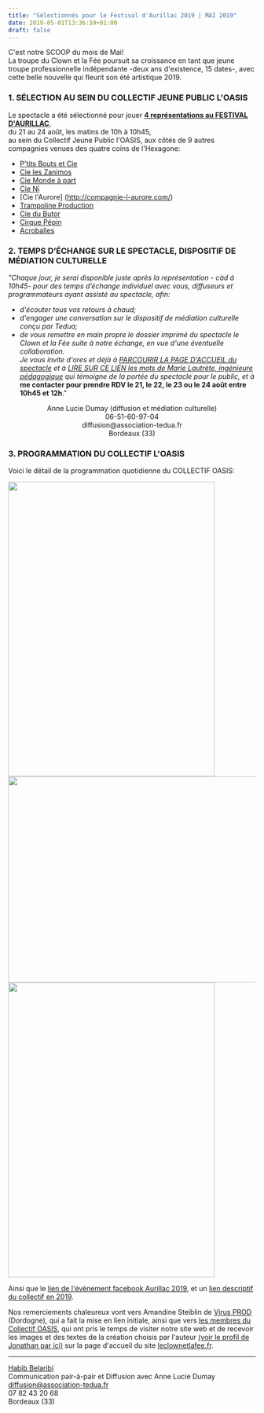 ```yaml
---
title: "Sélectionnés pour le Festival d'Aurillac 2019 | MAI 2019"
date: 2019-05-01T13:36:59+01:00
draft: false
---
```

C'est notre SCOOP du mois de Mai!   
La troupe du Clown et la Fée poursuit sa croissance en tant que jeune troupe professionnelle indépendante -deux ans d'existence, 15 dates-, avec cette belle nouvelle qui fleurit son été artistique 2019. <br> 

### 1. SÉLECTION AU SEIN DU COLLECTIF JEUNE PUBLIC L'OASIS

Le spectacle a été sélectionné pour jouer **[4 représentations au FESTIVAL D'AURILLAC](https://aurillac.net/index.php/fr/)**,<br> 
du 21 au 24 août, les matins de 10h à 10h45,  
au sein du Collectif Jeune Public l'OASIS, aux côtés de 9 autres compagnies venues des quatre coins de l'Hexagone:<br>
+ [P'tits Bouts et Cie](http://www.ptitsboutsetcie.com/)<br>
+ [Cie les Zanimos](https://www.leszanimos.com/)<br>
+ [Cie Monde à part](http://www.ciemondeapart.com/)<br>
+ [Cie Ni](http://compagnieni.com/fr/)<br>
+ [Cie l'Aurore] (http://compagnie-l-aurore.com/)<br>
+ [Trampoline Production](https://www.trampoline-production.com/)<br>
+ [Cie du Butor](https://www.compagniedubutor.com/)<br>
+ [Cirque Pépin](http://cirquepepin.com/)<br>
+ [Acroballes](http://acroballes.com/)<br>

###  2. TEMPS D’ÉCHANGE SUR  LE SPECTACLE, DISPOSITIF DE MÉDIATION CULTURELLE
*"Chaque jour, je serai disponible juste après la représentation - càd à 10h45- pour des temps d’échange individuel avec vous, diffuseurs et programmateurs ayant assisté au spectacle, afin:*  
- *d'écouter tous vos retours à chaud;*  
- *d'engager une conversation sur le dispositif de médiation culturelle conçu par Tedua;*  
- *de vous remettre en main propre le dossier imprimé du spectacle le Clown et la Fée suite à notre échange, en vue d'une éventuelle collaboration.*  
*Je vous invite d'ores et déjà à [PARCOURIR LA PAGE D'ACCUEIL du spectacle](https://leclownetlafee.fr/) et à [LIRE SUR CE LIEN les mots de Marie Lautrète, ingénieure pédagogique](https://leclownetlafee.fr/pages/les-notes-d-intentions/) qui témoigne de la portée du spectacle pour le public, et à* **me contacter pour prendre RDV le 21, le 22, le 23 ou le 24 août entre 10h45 et 12h**."  
<p style="text-align: center;">Anne Lucie Dumay (diffusion et médiation culturelle)<br>06-51-60-97-04<br>diffusion@association-tedua.fr<br>Bordeaux (33)</p>


### 3. PROGRAMMATION DU COLLECTIF L'OASIS

Voici le détail de la programmation quotidienne du COLLECTIF OASIS: 

<a href="https://www.kocoriko.fr/en/projects/l-oasis-collectif-jeune-public"><img src="/images/oasis1.png" alt="" width="420" height="600"/></a>
<a href="https://www.facebook.com/events/centre-social-cap-blanc/collectif-loasis-aurillac-2019/458568528030071/" rel="programmation du Collectif OASIS"><img src="/images/oasis2.jpg" alt="" width="600" height="420"/></a>
<a href="https://www.facebook.com/events/centre-social-cap-blanc/collectif-loasis-aurillac-2019/458568528030071/" rel="programmation du Collectif OASIS"><img src="/images/oasis3.jpg" alt="" width="420" height="600"/></a>

Ainsi que le [lien de l'évènement facebook Aurillac 2019](https://www.facebook.com/events/centre-social-cap-blanc/collectif-loasis-aurillac-2019/458568528030071/), et un [lien descriptif du collectif en 2019](https://www.kocoriko.fr/en/projects/l-oasis-collectif-jeune-public).

Nos remerciements chaleureux vont vers Amandine Steiblin de [Virus PROD](http://www.virus-prod.com/) (Dordogne), qui a fait la mise en lien initiale, ainsi que vers [les membres du Collectif OASIS](https://www.kocoriko.fr/fr/projects/l-oasis-collectif-jeune-public), qui ont pris le temps de visiter notre site web et de recevoir les images et des textes de la création choisis par l'auteur [(voir le profil de Jonathan par ici)](https://leclownetlafee.fr/pages/l-equipe/) sur la page d'accueil du site [leclownetlafee.fr](https://leclownetlafee.fr/).

---
[Habib Belaribi](https://co-actions.coop/nos-metiers/les-entrepreneur-e-s/hbelaribi/)   
Communication pair-à-pair et Diffusion avec Anne Lucie Dumay   
diffusion@association-tedua.fr   
07 82 43 20 68   
Bordeaux (33)

